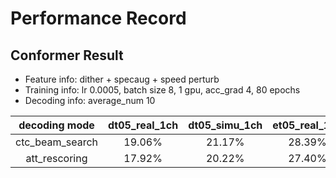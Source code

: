 # Performance Record

## Conformer Result

* Feature info: dither + specaug + speed perturb
* Training info: lr 0.0005, batch size 8, 1 gpu, acc_grad 4, 80 epochs
* Decoding info: average_num 10

|   decoding mode | dt05_real_1ch | dt05_simu_1ch | et05_real_1ch | et05_simu_1ch |
|:---------------:|:-------------:|:-------------:|:-------------:|:-------------:|
| ctc_beam_search |   19.06%      |   21.17%      |   28.39%      |    29.16%     |
|  att_rescoring  |   17.92%      |   20.22%      |   27.40%      |    28.25%     |
